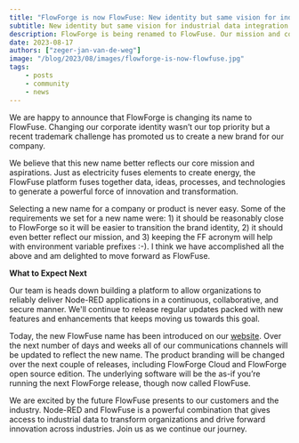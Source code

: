 ```yaml
---
title: "FlowForge is now FlowFuse: New identity but same vision for industrial data integration"
subtitle: New identity but same vision for industrial data integration
description: FlowForge is being renamed to FlowFuse. Our mission and commitment to our customers stays the same.
date: 2023-08-17
authors: ["zeger-jan-van-de-weg"]
image: "/blog/2023/08/images/flowforge-is-now-flowfuse.jpg"
tags:
    - posts
    - community
    - news
---
```


We are happy to announce that FlowForge is changing its name to FlowFuse. Changing our corporate identity wasn’t our top priority but a recent trademark challenge has promoted us to create a new brand for our company. 

<!--more-->

We believe that this new name better reflects our core mission and aspirations. Just as electricity fuses elements to create energy, the FlowFuse platform fuses together data, ideas, processes, and technologies to generate a powerful force of innovation and transformation.

Selecting a new name for a company or product is never easy. Some of the requirements we set for a new name were: 1) it should be reasonably close to FlowForge so it will be easier to transition the brand identity, 2) it should even better reflect our mission, and 3) keeping the FF acronym will help with environment variable prefixes :-). I think we have accomplished all the above and am delighted to move forward as FlowFuse.

**What to Expect Next**

Our team is heads down building a platform to allow organizations to reliably deliver Node-RED applications in a continuous, collaborative, and secure manner. We'll continue to release regular updates packed with new features and enhancements that keeps moving us towards this goal.

Today, the new FlowFuse name has been introduced on our [website](https://flowfuse.com/). Over the next number of days and weeks all of our communications channels will be updated to reflect the new name. The product branding will be changed over the next couple of releases, including FlowForge Cloud and FlowForge open source edition. The underlying software will be the as-if you’re running the next FlowForge release, though now called FlowFuse.

We are excited by the future FlowFuse presents to our customers and the industry. Node-RED and FlowFuse is a powerful combination that gives access to industrial data to transform organizations and drive forward innovation across industries. Join us as we continue our journey.
